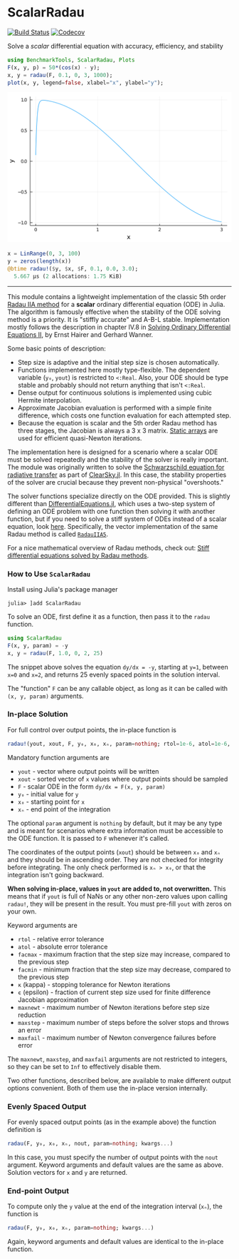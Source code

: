 # ScalarRadau

[![Build Status](https://github.com/markmbaum/ScalarRadau.jl/workflows/CI/badge.svg)](https://github.com/markmbaum/ScalarRadau.jl/actions)
[![Codecov](https://img.shields.io/codecov/c/github/markmbaum/ScalarRadau.jl?logo=Codecov)](https://app.codecov.io/gh/markmbaum/ScalarRadau.jl)

Solve a *scalar* differential equation with accuracy, efficiency, and stability
```julia
using BenchmarkTools, ScalarRadau, Plots
F(x, y, p) = 50*(cos(x) - y);
x, y = radau(F, 0.1, 0, 3, 1000);
plot(x, y, legend=false, xlabel="x", ylabel="y");
```
![example](img/example.png)

```julia
x = LinRange(0, 3, 100)
y = zeros(length(x))
@btime radau!($y, $x, $F, 0.1, 0.0, 3.0);
  5.667 μs (2 allocations: 1.75 KiB)
```

-----

This module contains a lightweight implementation of the classic 5th order [Radau IIA method](https://link.springer.com/referenceworkentry/10.1007%2F978-3-540-70529-1_139) for a **scalar** ordinary differential equation (ODE) in Julia. The algorithm is famously effective when the stability of the ODE solving method is a priority. It is "stiffly accurate" and A-B-L stable. Implementation mostly follows the description in chapter IV.8 in [Solving Ordinary Differential Equations II](https://www.springer.com/gp/book/9783540604525), by Ernst Hairer and Gerhard Wanner.

Some basic points of description:
* Step size is adaptive and the initial step size is chosen automatically.
* Functions implemented here mostly type-flexible. The dependent variable (`y₀`, `yout`) is restricted to `<:Real`. Also, your ODE should be type stable and probably should not return anything that isn't `<:Real`.
* Dense output for continuous solutions is implemented using cubic Hermite interpolation.
* Approximate Jacobian evaluation is performed with a simple finite difference, which costs one function evaluation for each attempted step.
* Because the equation is scalar and the 5th order Radau method has three stages, the Jacobian is always a 3 x 3 matrix. [Static arrays](https://github.com/JuliaArrays/StaticArrays.jl) are used for efficient quasi-Newton iterations.

The implementation here is designed for a scenario where a scalar ODE must be solved repeatedly and the stability of the solver is really important. The module was originally written to solve the [Schwarzschild equation for radiative transfer](https://en.wikipedia.org/wiki/Schwarzschild%27s_equation_for_radiative_transfer) as part of [ClearSky.jl](https://github.com/markmbaum/ClearSky.jl). In this case, the stability properties of the solver are crucial because they prevent non-physical "overshoots."

The solver functions specialize directly on the ODE provided. This is slightly different than [DifferentialEquations.jl](https://github.com/SciML/DifferentialEquations.jl), which uses a two-step system of defining an ODE problem with one function then solving it with another function, but if you need to solve a stiff system of ODEs instead of a scalar equation, look [here](https://diffeq.sciml.ai/stable/solvers/ode_solve/#Stiff-Problems). Specifically, the vector implementation of the same Radau method is called [`RadauIIA5`](https://diffeq.sciml.ai/stable/solvers/ode_solve/#Fully-Implicit-Runge-Kutta-Methods-(FIRK)).

For a nice mathematical overview of Radau methods, check out: [Stiff differential equations solved by Radau methods](https://www.sciencedirect.com/science/article/pii/S037704279900134X).

### How to Use `ScalarRadau`

Install using Julia's package manager
```shell
julia> ]add ScalarRadau
```

To solve an ODE, first define it as a function, then pass it to the `radau` function.
```julia
using ScalarRadau
F(x, y, param) = -y
x, y = radau(F, 1.0, 0, 2, 25)
```
The snippet above solves the equation `dy/dx = -y`, starting at `y=1`, between `x=0` and `x=2`, and returns 25 evenly spaced points in the solution interval.

The "function" `F` can be any callable object, as long as it can be called with `(x, y, param)` arguments.

### In-place Solution

For full control over output points, the in-place function is

```julia
radau!(yout, xout, F, y₀, x₀, xₙ, param=nothing; rtol=1e-6, atol=1e-6, facmax=100.0, facmin=0.01, κ=1e-3, ϵ=0.25, maxnewt=7, maxstep=1000000, maxfail=10)
```
Mandatory function arguments are
* `yout` - vector where output points will be written
* `xout` - sorted vector of `x` values where output points should be sampled
* `F` - scalar ODE in the form `dy/dx = F(x, y, param)`
* `y₀` - initial value for `y`
* `x₀` - starting point for `x`
* `xₙ` - end point of the integration

The optional `param` argument is `nothing` by default, but it may be any type and is meant for scenarios where extra information must be accessible to the ODE function. It is passed to `F` whenever it's called.

The coordinates of the output points (`xout`) should be between `x₀` and `xₙ` and they should be in ascending order. They are not checked for integrity before integrating. The only check performed is `xₙ > x₀`, or that the integration isn't going backward.

**When solving in-place, values in `yout` are added to, not overwritten.** This means that if `yout` is full of NaNs or any other non-zero values upon calling `radau!`, they will be present in the result. You must pre-fill `yout` with zeros on your own.

Keyword arguments are
* `rtol` - relative error tolerance
* `atol` - absolute error tolerance
* `facmax` - maximum fraction that the step size may increase, compared to the previous step
* `facmin` - minimum fraction that the step size may decrease, compared to the previous step
* `κ` (kappa) - stopping tolerance for Newton iterations
* `ϵ` (epsilon) - fraction of current step size used for finite difference Jacobian approximation
* `maxnewt` - maximum number of Newton iterations before step size reduction
* `maxstep` - maximum number of steps before the solver stops and throws an error
* `maxfail` - maximum number of Newton convergence failures before error

The `maxnewt`,  `maxstep`, and `maxfail` arguments are not restricted to integers, so they can be set to `Inf` to effectively disable them.

Two other functions, described below, are available to make different output options convenient. Both of them use the in-place version internally.

### Evenly Spaced Output

For evenly spaced output points (as in the example above) the function definition is

```julia
radau(F, y₀, x₀, xₙ, nout, param=nothing; kwargs...)
```

In this case, you must specify the number of output points with the `nout` argument. Keyword arguments and default values are the same as above. Solution vectors for `x` and `y` are returned.

### End-point Output

To compute only the `y` value at the end of the integration interval (`xₙ`), the function is
```julia
radau(F, y₀, x₀, xₙ, param=nothing; kwargs...)
```
Again, keyword arguments and default values are identical to the in-place function.
